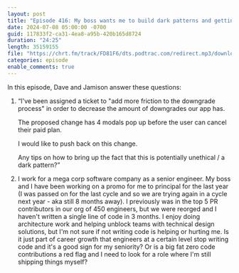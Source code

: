 ```yaml
---
layout: post
title: "Episode 416: My boss wants me to build dark patterns and getting promoted without writing code"
date: 2024-07-08 05:00:00 -0700
guid: 117833f2-ca31-4ea8-a95b-420b165d8724
duration: "24:25"
length: 35159155
file: "https://chrt.fm/track/FD81F6/dts.podtrac.com/redirect.mp3/download.softskills.audio/sse-416.mp3"
categories: episode
enable_comments: true
---
```


In this episode, Dave and Jamison answer these questions:

1. “I've been assigned a ticket to "add more friction to the downgrade process" in order to decrease the amount of downgrades our app has.
   
   The proposed change has 4 modals pop up before the user can cancel their paid plan.
   
   I would like to push back on this change.
   
   Any tips on how to bring up the fact that this is potentially unethical / a dark pattern?”

2. I work for a mega corp software company as a senior engineer. My boss and I have been working on a promo for me to principal for the last year (I was passed on for the last cycle and so we are trying again in a cycle next year - aka still 8 months away). I previously was in the top 5 PR contributors in our org of 450 engineers, but we were reorged and I haven't written a single line of code in 3 months. I enjoy doing architecture work and helping unblock teams with technical design solutions, but I'm not sure if not writing code is helping or hurting me. Is it just part of career growth that engineers at a certain level stop writing code and it's a good sign for my seniority? Or is a big fat zero code contributions a red flag and I need to look for a role where I'm still shipping things myself?
